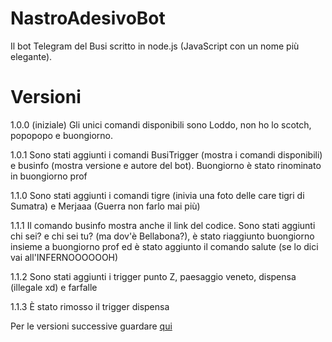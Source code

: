 # NastroAdesivoBot
Il bot Telegram del Busi scritto in node.js (JavaScript con un nome più elegante).

# Versioni
1.0.0 (iniziale) Gli unici comandi disponibili sono Loddo, non ho lo scotch, popopopo e buongiorno.

1.0.1
Sono stati aggiunti i comandi BusiTrigger (mostra i comandi disponibili) e businfo (mostra versione e autore del bot). Buongiorno è stato rinominato in buongiorno prof

1.1.0
Sono stati aggiunti i comandi tigre (inivia una foto delle care tigri di Sumatra) e Merjaaa (Guerra non farlo mai più)

1.1.1
Il comando businfo mostra anche il link del codice. Sono stati aggiunti chi sei? e chi sei tu? (ma dov'è Bellabona?), è stato riaggiunto buongiorno insieme a buongiorno prof ed è stato aggiunto il comando salute (se lo dici vai all'INFERNOOOOOOH)

1.1.2
Sono stati aggiunti i trigger punto Z, paesaggio veneto, dispensa (illegale xd) e farfalle

1.1.3
È stato rimosso il trigger dispensa

Per le versioni successive guardare [qui](https://github.com/LeddaZ/NastroAdesivoBot/releases)
